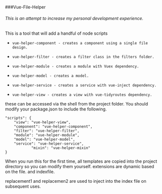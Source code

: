 ###Vue-File-Helper

######  This is an attempt to increase my personal development experience.

This is a tool that will add a handful of node scripts
-     vue-helper-component - creates a component using a single file design.
-     vue-helper-filter - creates a filter class in the filters folder.
-     vue-helper-module - creates a module with Vuex dependency.
-     vue-helper-model - creates a model.
-     vue-helper-service - creates a service with vue-inject dependency.
-     vue-helper-view - creates a view with vue-tidyroutes dependency.

these can be accessed via the shell from the project folder.  You should modify your package.json to include the following.

    "scripts": {
        "view": "vue-helper-view",
        "component": "vue-helper-component",
        "filter": "vue-helper-filter",
        "module": "vue-helper-module",
        "model": "vue-helper-model",
        "service": "vue-helper-service",
				"mixin": "vue-helper-mixin"
    }

When you run this for the first time,  all templates are copied into the project directory so you can modify them yourself.
extensions are dynamic based on the file.<extension> and indexfile.<extension>

replacement1 and replacemen2 are used to inject into the index file on subsequent uses.